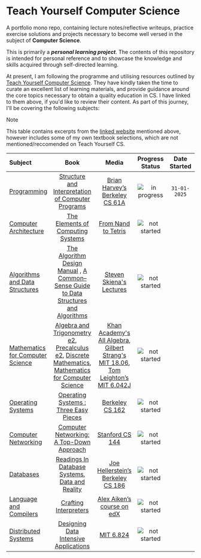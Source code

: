 # Teach Yourself Computer Science

A portfolio mono repo, containing lecture notes/reflective writeups, practice exercise solutions and projects necessary to become well versed in the subject of **Computer Science**.

This is primarily a **_personal learning project_**. The contents of this repository is intended for personal reference and to showcase the knowledge and skills acquired through self-directed learning.

At present, I am following the programme and utilising resources outlined by [Teach Yourself Computer Science](https://teachyourselfcs.com).
They have kindly taken the time to curate an excellent list of learning materials, and provide guidance around the core topics necessary to obtain a quality education in CS.
I have linked to them above, if you'd like to review their content. As part of this journey, I'll be covering the following subjects:

> [!NOTE]
> This table contains excerpts from the [linked website](https://teachyourselfcs.com/ "Teach Yourself Computer Science") mentioned above, however includes some of my own textbook selections, which are not mentioned/reccomended on Teach Yourself CS.

| Subject                                                                   |                                                                                                                                                                                                                                                                                                                                                                                                                                                                                                                                                                                       Book                                                                                                                                                                                                                                                                                                                                                                                                                                                                                                                                                                                        |                                                                                                                                                                                                        Media                                                                                                                                                                                                         |                Progress Status                | Date Started | Date Completed |
| :------------------------------------------------------------------------ | :-------------------------------------------------------------------------------------------------------------------------------------------------------------------------------------------------------------------------------------------------------------------------------------------------------------------------------------------------------------------------------------------------------------------------------------------------------------------------------------------------------------------------------------------------------------------------------------------------------------------------------------------------------------------------------------------------------------------------------------------------------------------------------------------------------------------------------------------------------------------------------------------------------------------------------------------------------------------------------------------------------------------------------------------------------------------------------------------------------------------------------------------------------------------------------: | :------------------------------------------------------------------------------------------------------------------------------------------------------------------------------------------------------------------------------------------------------------------------------------------------------------------------------------------------------------------------------------------------------------------: | :-------------------------------------------: | :----------: | :------------: |
| [Programming](https://teachyourselfcs.com/#programming)                   |                                                                                                                                                                                                                                                                                                                                                                                                                                                                                 [Structure and Interpretation of Computer Programs](https://sarabander.github.io/sicp/html/index.xhtml "Abelson, H. (n.d.). Structure and Interpretation of Computer Programs, Second Edition. The Mit Press.‌")                                                                                                                                                                                                                                                                                                                                                                                                                                                                                  |                                                                                                                                    [Brian Harvey’s Berkeley CS 61A](https://archive.org/details/ucberkeley-webcast-PL3E89002AA9B9879E?sort=title "Brian Harvey’s SICP lectures.")                                                                                                                                    | ![](https://progress-bar.xyz/1 "in progress") | `31-01-2025` |
| [Computer Architecture](https://teachyourselfcs.com/#architecture)        |                                                                                                                                                                                                                                                                                                                                                                                                                                                      [The Elements of Computing Systems](https://mitpress.mit.edu/9780262640688/the-elements-of-computing-systems/ "Noam Nisan and Shimon Schocken (2005). The elements of computing systems: building a modern computer from the first principles. Cambridge, Mass. Mit.")                                                                                                                                                                                                                                                                                                                                                                                                                                                       |                                                                                                                                                          [From Nand to Tetris](https://www.nand2tetris.org/ "The official website of Nand2Tetris courses.")                                                                                                                                                          | ![](https://progress-bar.xyz/0 "not started") |              |
| [Algorithms and Data Structures](https://teachyourselfcs.com/#algorithms) |                                                                                                                                                                                                                                                                                                                                                                  [The Algorithm Design Manual](https://www.amazon.co.uk/Algorithm-Design-Manual-Steven-Skiena/dp/1849967202 "Skiena, S.S. (2021). Algorithm Design Manual. S.L.: Springer.") , [A Common–Sense Guide to Data Structures and Algorithms](https://www.amazon.co.uk/Common-Sense-Guide-Data-Structures-Algorithms/dp/1680507222 "Wengrow, J. (2020). A Common-Sense Guide to Data Structures and Algorithms, Second Edition. Pragmatic Bookshelf.")                                                                                                                                                                                                                                                                                                                                                                  |                                                                                                                                                  [Steven Skiena's Lectures](https://www3.cs.stonybrook.edu/~skiena/373/videos/ "Analysis of Algorithms lectures.")                                                                                                                                                   | ![](https://progress-bar.xyz/0 "not started") |              |
| [Mathematics for Computer Science](https://teachyourselfcs.com/#math)     | [Algebra and Trigonometry e2](https://openstax.org/details/books/algebra-and-trigonometry-2e "Abramson, J.P., Valeree Falduto, Gross, R., Lippman, D., Norwood, R., Rasmussen, M., Belloit, N., Jean-Marie Magnier, Whipple, H., Fernandez, C. and Openstax (Nonprofit Organization (2017)). Algebra and trigonometry. Houston, Texas: Openstax."), [Precalculus e2](https://openstax.org/details/books/precalculus-2e "Abramson, J.P., Falduto, V., Gross, R., Lippman, D., Rasmussen, M., Norwood, R., Belloit, N., Jean-Marie Magnier, Whipple, H. and Fernandez, C. (Nonprofit Organization (2017)). Precalculus. Houston, Texas: Openstax."), [Discrete Mathematics](https://cims.nyu.edu/~regev/teaching/discrete_math_fall_2005/dmbook.pdf "Lovász, L. and Vesztergombi, K. (n.d.). Discrete Mathematics. [online] Available at: https://cims.nyu.edu/~regev/teaching/discrete_math_fall_2005/dmbook.pdf"), [Mathematics for Computer Science](https://courses.csail.mit.edu/6.042/spring18/mcs.pdf "Lehman Google, E., Thomson, I. and Meyer, A. (n.d.). Mathematics for Computer Science. [online] Available at: https://courses.csail.mit.edu/6.042/spring18/mcs.pdf.") | [Khan Academy's All Algebra](https://www.khanacademy.org/math/algebra-home, "All Algebra Content"), [Gilbert Strang's MIT 18.06](https://ocw.mit.edu/courses/18-06sc-linear-algebra-fall-2011/, "Linear Algebra lectures."), [Tom Leighton’s MIT 6.042J](https://ocw.mit.edu/courses/6-042j-mathematics-for-computer-science-fall-2010/video_galleries/video-lectures/ "Mathematics for Computer Science lectures.") | ![](https://progress-bar.xyz/0 "not started") |              |
| [Operating Systems](https://teachyourselfcs.com/#operating-systems)       |                                                                                                                                                                                                                                                                                                                                                                                                                                                        [Operating Systems : Three Easy Pieces](https://pages.cs.wisc.edu/~remzi/OSTEP/ "Arpaci-Dusseau, R.H. and Arpaci-Dusseau, A.C. (2018). OPERATING SYSTEMS : three easy pieces. [online] S.L.: Createspace. Available at: https://pages.cs.wisc.edu/~remzi/OSTEP/.‌")                                                                                                                                                                                                                                                                                                                                                                                                                                                        |                                                                                                                                       [Berkeley CS 162](https://www.youtube.com/playlist?list=PLF2K2xZjNEf97A_uBCwEl61sdxWVP7VWC "Operating Systems and Systems Programming.")                                                                                                                                       | ![](https://progress-bar.xyz/0 "not started") |              |
| [Computer Networking](https://teachyourselfcs.com/#networking)            |                                                                                                                                                                                                                                                                                                                                                                                                                                                                       [Computer Networking: A Top-Down Approach](https://www.amazon.com/Computer-Networking-Top-Down-Approach-7th/dp/0133594149 "Kurose, J.F. and Ross, K.W. (2017). Computer Networking : a Top-Down Approach. 7th ed. Boston: Pearson.‌")                                                                                                                                                                                                                                                                                                                                                                                                                                                                       |                                                                                                                                          [Stanford CS 144](https://www.youtube.com/playlist?list=PLoCMsyE1cvdWKsLVyf6cPwCLDIZnOj0NS "Introduction to Computer Networking")                                                                                                                                           | ![](https://progress-bar.xyz/0 "not started") |              |
| [Databases](https://teachyourselfcs.com/#databases)                       |                                                                                                                                                                                                                                                                                                                                                                                          [Readings In Database Systems](https://www.amazon.co.uk/Readings-Database-Systems-Kaufmann-Management/dp/1558605231 "Hellerstein, J.M. and Stonebraker, M. (2005). Readings in database systems. Cambridge, Mass.: Mit Press."), [Data and Reality](https://www.amazon.com/Data-Reality-Perspective-Perceiving-Information/dp/1935504215 "Kent, W. (1978). Data and Reality. North Holland.‌")                                                                                                                                                                                                                                                                                                                                                                                           |                                                                                                                                  [Joe Hellerstein’s Berkeley CS 186](https://www.youtube.com/playlist?list=PLYp4IGUhNFmw8USiYMJvCUjZe79fvyYge "Introduction to Database Systems.")                                                                                                                                   | ![](https://progress-bar.xyz/0 "not started") |              |
| [Language and Compilers](https://teachyourselfcs.com/#languages)          |                                                                                                                                                                                                                                                                                                                                                                                                                                                                                                               [Crafting Interpreters](https://craftinginterpreters.com/contents.html "Nystrom, R. (2021). Crafting interpreters. United States? Genever Benning.")                                                                                                                                                                                                                                                                                                                                                                                                                                                                                                                |                                                                                                                                        [Alex Aiken’s course on edX](https://www.edx.org/learn/computer-science/stanford-university-compilers, "Stanford Online: Compilers.")                                                                                                                                         | ![](https://progress-bar.xyz/0 "not started") |              |
| [Distributed Systems](https://teachyourselfcs.com/#distributed-systems)   |                                                                                                                                                                                                                                                                                                                                                                                                                                [Designing Data Intensive Applications](https://www.amazon.com/Designing-Data-Intensive-Applications-Reliable-Maintainable-ebook/dp/B06XPJML5D/ "Kleppmann, M. (2018). Designing data-intensive applications : the big ideas behind reliable, scalable, and maintainable systems. Sebastopol, Ca: O’reilly Media.")                                                                                                                                                                                                                                                                                                                                                                                                                                |                                                                                                                                               [MIT 6.824](https://www.youtube.com/watch?v=cQP8WApzIQQ&list=PLrw6a1wE39_tb2fErI4-WkMbsvGQk9_UB, "Distributed Systems.")                                                                                                                                               | ![](https://progress-bar.xyz/0 "not started") |              |
